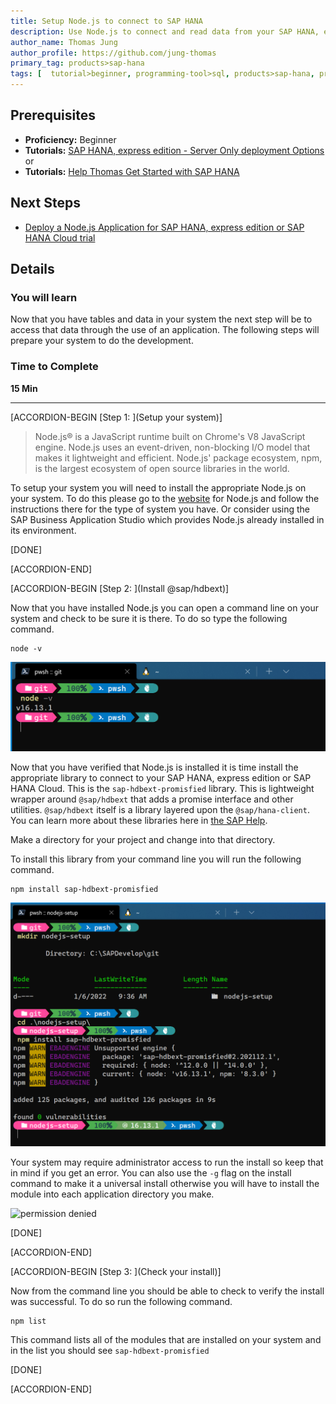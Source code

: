 ```yaml
---
title: Setup Node.js to connect to SAP HANA
description: Use Node.js to connect and read data from your SAP HANA, express edition or SAP HANA Cloud
author_name: Thomas Jung
author_profile: https://github.com/jung-thomas
primary_tag: products>sap-hana
tags: [  tutorial>beginner, programming-tool>sql, products>sap-hana, products>sap-hana\,-express-edition, products>sap-hana-cloud ]
---
```


## Prerequisites  
 - **Proficiency:** Beginner
 - **Tutorials:** [SAP HANA, express edition - Server Only deployment Options](hxe-database-server) or
 - **Tutorials:** [Help Thomas Get Started with SAP HANA](hana-trial-advanced-analytics)

## Next Steps
 - [Deploy a Node.js Application for SAP HANA, express edition or SAP HANA Cloud trial](hxe-node-express)

## Details
### You will learn  
Now that you have tables and data in your system the next step will be to access that data through the use of an application. The following steps will prepare your system to do the development.

### Time to Complete
**15 Min**

---

[ACCORDION-BEGIN [Step 1: ](Setup your system)]

> Node.js® is a JavaScript runtime built on Chrome's V8 JavaScript engine. Node.js uses an event-driven, non-blocking I/O model that makes it lightweight and efficient. Node.js' package ecosystem, npm, is the largest ecosystem of open source libraries in the world.

To setup your system you will need to install the appropriate Node.js on your system. To do this please go to the [website](https://nodejs.org/en/) for Node.js and follow the instructions there for the type of system you have. Or consider using the SAP Business Application Studio which provides Node.js already installed in its environment.

[DONE]

[ACCORDION-END]

[ACCORDION-BEGIN [Step 2: ](Install @sap/hdbext)]

Now that you have installed Node.js you can open a command line on your system and check to be sure it is there. To do so type the following command.

```shell
node -v
```

![Node version](1.png)

Now that you have verified that Node.js is installed it is time install the appropriate library to connect to your SAP HANA, express edition or SAP HANA Cloud. This is the `sap-hdbext-promisfied` library.  This is lightweight wrapper around `@sap/hdbext` that adds a promise interface and other utilities. `@sap/hdbext` itself is a library layered upon the `@sap/hana-client`. You can learn more about these libraries here in [the SAP Help](https://help.sap.com/viewer/4505d0bdaf4948449b7f7379d24d0f0d/latest/en-US/54513272339246049bf438a03a8095e4.html#loio54513272339246049bf438a03a8095e4__section_ilt_mkt_vt).

Make a directory for your project and change into that directory.

To install this library from your command line you will run the following command.

```shell
npm install sap-hdbext-promisfied
```

![npm install](1_1.png)

Your system may require administrator access to run the install so keep that in mind if you get an error. You can also use the `-g` flag on the install command to make it a universal install otherwise you will have to install the module into each application directory you make.

![permission denied](2.png)

[DONE]

[ACCORDION-END]


[ACCORDION-BEGIN [Step 3: ](Check your install)]

Now from the command line you should be able to check to verify the install was successful. To do so run the following command.

```
npm list
```

This command lists all of the modules that are installed on your system and in the list you should see `sap-hdbext-promisfied`

[DONE]

[ACCORDION-END]
